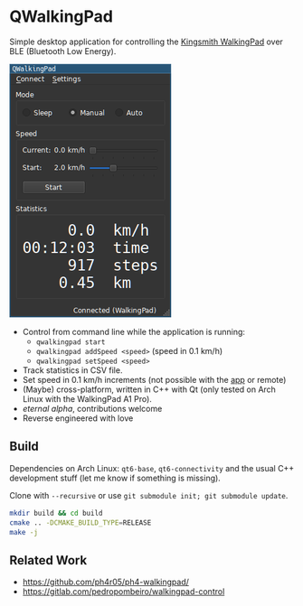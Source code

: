 # QWalkingPad

Simple desktop application for controlling the [Kingsmith WalkingPad](https://walkingpad.com) over BLE (Bluetooth Low Energy).

![](screenshot.png)


- Control from command line while the application is running:
  - `qwalkingpad start`
  - `qwalkingpad addSpeed <speed>` (speed in 0.1 km/h)
  - `qwalkingpad setSpeed <speed>`
- Track statistics in CSV file.
- Set speed in 0.1 km/h increments (not possible with the [app](https://play.google.com/store/apps/details?id=com.walkingpad.app) or remote)
- (Maybe) cross-platform, written in C++ with Qt (only tested on Arch Linux with the WalkingPad A1 Pro).
- *eternal alpha*, contributions welcome
- Reverse engineered with love

## Build

Dependencies on Arch Linux: `qt6-base`, `qt6-connectivity` and the usual C++ development stuff (let me know if something is missing).

Clone with `--recursive` or use `git submodule init; git submodule update`.

```sh
mkdir build && cd build
cmake .. -DCMAKE_BUILD_TYPE=RELEASE
make -j
```

## Related Work

- https://github.com/ph4r05/ph4-walkingpad/
- https://gitlab.com/pedropombeiro/walkingpad-control
